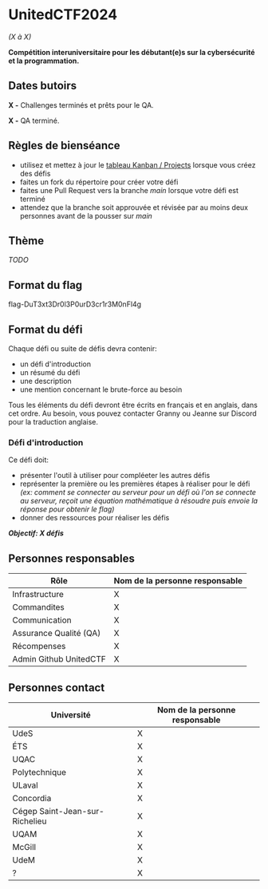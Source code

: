 # UnitedCTF2024
_(X à X)_

**Compétition interuniversitaire pour les débutant(e)s sur la cybersécurité et la programmation.**

## Dates butoirs
**X -** Challenges terminés et prêts pour le QA.

**X -** QA terminé.

## Règles de bienséance
- utilisez et mettez à jour le [tableau Kanban / Projects](https://github.com/orgs/UnitedCTF/projects/1/views/2) lorsque vous créez des défis
- faites un fork du répertoire pour créer votre défi
- faites une Pull Request vers la branche *main* lorsque votre défi est terminé
- attendez que la branche soit approuvée et révisée par au moins deux personnes avant de la pousser sur *main*

## Thème

_TODO_

## Format du flag
flag-DuT3xt3Dr0l3P0urD3cr1r3M0nFl4g

## Format du défi
Chaque défi ou suite de défis devra contenir:
- un défi d'introduction
- un résumé du défi
- une description
- une mention concernant le brute-force au besoin

Tous les éléments du défi devront être écrits en français et en anglais, dans cet ordre. Au besoin, vous pouvez contacter Granny ou Jeanne sur Discord pour la traduction anglaise.

### Défi d'introduction
Ce défi doit:
- présenter l'outil à utiliser pour compléeter les autres défis
- représenter la première ou les premières étapes à réaliser pour le défi
*(ex: comment se connecter au serveur pour un défi où l'on se connecte au serveur, reçoit une équation mathématique à résoudre puis envoie la réponse pour obtenir le flag)*
- donner des ressources pour réaliser les défis

***Objectif: X défis***

## Personnes responsables
| Rôle | Nom de la personne responsable |
| ------------- | ------------- |
| Infrastructure | X |
| Commandites  | X  |
| Communication  | X |
| Assurance Qualité (QA)  | X |
| Récompenses | X |
| Admin Github UnitedCTF | X |

## Personnes contact
| Université | Nom de la personne responsable |
| ------------- | ------------- |
| UdeS | X |
| ÉTS | X |
| UQAC | X |
| Polytechnique | X |
| ULaval | X |
| Concordia | X |
| Cégep Saint-Jean-sur-Richelieu | X |
| UQAM | X |
| McGill | X |
| UdeM | X |
| ? | X |
